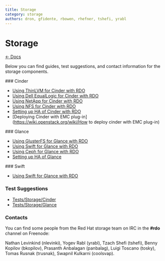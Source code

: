 ```yaml
---
title: Storage
category: storage
authors: dron, gfidente, rbowen, rhefner, tshefi, yrabl
---
```


# Storage

[← Docs](/documentation/)

Below you can find guides, test suggestions, and contact information for the storage components.

<div class="splits">
<div class="split-third with-more">
### Cinder

*   [Using ThinLVM for Cinder with RDO](Cinder/using-thinlvm-for-cinder-with-rdo)
*   [Using Dell EqualLogic for Cinder with RDO](/storage/Cinder/using-dell-equallogic-for-cinder-with-rdo/)
*   [Using NetApp for Cinder with RDO](/storage/Cinder/using-netapp-for-cinder-with-rdo/)
*   [Using NFS for Cinder with RDO](/storage/Cinder/using-nfs-for-cinder-with-rdo/)
*   [Setting up HA of Cinder with RDO](Cinder/setting-up-ha-of-cinder)
*   [Deploying Cinder with EMC plug-in](https://wiki.openstack.org/wiki/How to deploy cinder with EMC plug-in)
</div>

<div class="split-third with-more">
### Glance

*   [Using GlusterFS for Glance with RDO](Glance/using-glusterfs-for-glance-with-rdo)
*   [Using Swift for Glance with RDO](Glance/using-swift-for-glance-with-rdo)
*   [Using Ceph for Glance with RDO](/storage/Glance/using-ceph-for-glance-with-rdo/)
*   [Setting up HA of Glance](Glance/setting-up-ha-of-glance)
</div>

<div class="split-third">
### Swift

*   [Using Swift for Glance with RDO](Glance/using-swift-for-glance-with-rdo)
</div>
</div>

### Test Suggestions

*   [Tests/Storage/Cinder](/testday/tests/storage/cinder/)
*   [Tests/Storage/Glance](/testday/tests/storage/glance/)

### Contacts

You can find some people from the Red Hat storage team on IRC in the **#rdo** channel on Freenode:

Nathan Levinkind (nlevinki), Yogev Rabl (yrabl), Tzach Shefi (tshefi), Benny Kopilov (bkopilov), Prasanth Anbalagan (panbalag), Luigi Toscano (tosky), Tomas Rusnak (trusnak), Swapnil Kulkarni (coolsvap).

